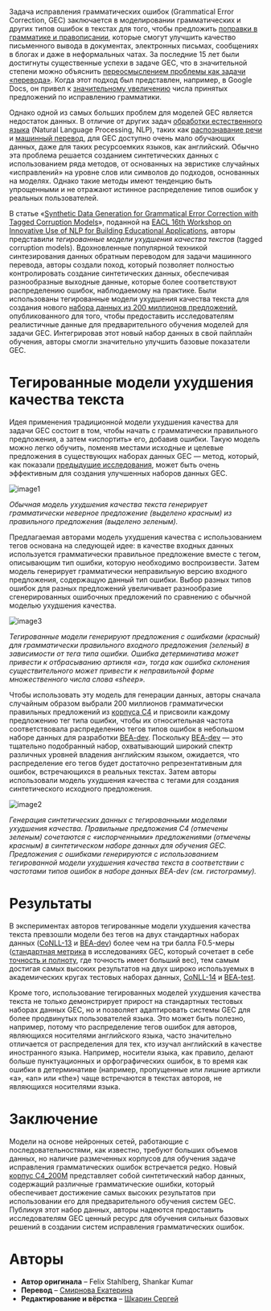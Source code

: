 Задача исправления грамматических ошибок (Grammatical Error Correction, GEC) заключается в моделировании грамматических и других типов ошибок в текстах для того, чтобы предложить [поправки в грамматике и правописании](https://support.google.com/docs/answer/57859?hl=en&co=GENIE.Platform%3DDesktop), которые смогут улучшить качество письменного вывода в документах, электронных письмах, сообщениях в блогах и даже в неформальных чатах. За последние 15 лет были достигнуты существенные успехи в задаче GEC, что в значительной степени можно объяснить [переосмыслением проблемы как задачи «перевода»](https://aclanthology.org/P06-1032/). Когда этот подход был представлен, например, в Google Docs, он привел к [значительному увеличению](https://cloud.google.com/blog/products/productivity-collaboration/using-neural-machine-translation-to-correct-grammatical-in-google-docs) числа принятых предложений по исправлению грамматики.

Однако одной из самых больших проблем для моделей GEC является недостаток данных. В отличие от других задач [обработки естественного языка](https://en.wikipedia.org/wiki/Natural_language_processing) (Natural Language Processing, NLP), таких как [распознавание речи](https://en.wikipedia.org/wiki/Speech_recognition) и [машинный перевод](https://en.wikipedia.org/wiki/Machine_translation), для GEC доступно очень мало обучающих данных, даже для таких ресурсоемких языков, как английский. Обычно эта проблема решается созданием синтетических данных с использованием ряда методов, от основанных на эвристике случайных «исправлений» на уровне слов или символов до подходов, основанных на моделях. Однако такие методы имеют тенденцию быть упрощенными и не отражают истинное распределение типов ошибок у реальных пользователей.

В статье «[Synthetic Data Generation for Grammatical Error Correction with Tagged Corruption Models](https://aclanthology.org/2021.bea-1.4/)», поданной на [EACL 16th Workshop on Innovative Use of NLP for Building Educational Applications](https://sig-edu.org/bea/current), авторы представили *тегированные модели ухудшения качества текстов* (tagged corruption models). Вдохновленные популярной техникой синтезирования данных обратным переводом для задачи машинного перевода, авторы создали поход, который позволяет полностью контролировать создание синтетических данных, обеспечивая разнообразные выходные данные, которые более соответствуют распределению ошибок, наблюдаемому на практике. Были использованы тегированные модели ухудшения качества текста для создания нового [набора данных из 200 миллионов предложений](https://github.com/google-research-datasets/C4_200M-synthetic-dataset-for-grammatical-error-correction), опубликованного для того, чтобы предоставить исследователям реалистичные данные для предварительного обучения моделей для задачи GEC. Интегрировав этот новый набор данных в свой пайплайн обучения, авторы смогли значительно улучшить базовые показатели GEC.

# Тегированные модели ухудшения качества текста

Идея применения традиционной модели ухудшения качества для задачи GEC состоит в том, чтобы начать с грамматически правильного предложения, а затем «испортить» его, добавив ошибки. Такую модель можно легко обучить, поменяв местами исходные и целевые предложения в существующих наборах данных GEC — метод, который, как показали [предыдущие исследования](https://aclanthology.org/D19-1119.pdf), может быть очень эффективным для создания улучшенных наборов данных GEC.

![image1](https://habrastorage.org/webt/dq/p1/qq/dqp1qqtwx24n6ovcjbpsprftqug.png)

*Обычная модель ухудшения качества текста генерирует грамматически неверное предложение (выделено красным) из правильного предложения (выделено зеленым).*

Предлагаемая авторами модель ухудшения качества с использованием тегов основана на следующей идее: в качестве входных данных используется грамматически правильное предложение вместе с тегом, описывающим тип ошибки, которую необходимо воспроизвести. Затем модель генерирует грамматически неправильную версию входного предложения, содержащую данный тип ошибки. Выбор разных типов ошибок для разных предложений увеличивает разнообразие сгенерированных ошибочных предложений по сравнению с обычной моделью ухудшения качества.

![image3](https://habrastorage.org/webt/gx/5n/y6/gx5ny6y74lg7vpkgjutjsl_nbam.png)

*Тегированные модели генерируют предложения с ошибками (красный) для грамматически правильного входного предложения (зеленый) в зависимости от тега типа ошибки. Ошибка детерминатива может привести к отбрасыванию артикля «а», тогда как ошибка склонения существительного может привести к неправильной форме множественного числа слова «sheep».*

Чтобы использовать эту модель для генерации данных, авторы сначала случайным образом выбрали 200 миллионов грамматически правильных предложений из [корпуса C4](https://ai.googleblog.com/2020/02/exploring-transfer-learning-with-t5.html) и присвоили каждому предложению тег типа ошибки, чтобы их относительная частота соответствовала распределению тегов типов ошибок в небольшом наборе данных для разработки [BEA-dev](https://aclanthology.org/W19-4406.pdf). Поскольку [BEA-dev](https://aclanthology.org/W19-4406.pdf) — это тщательно подобранный набор, охватывающий широкий спектр различных уровней владения английским языком, ожидается, что распределение его тегов будет достаточно репрезентативным для ошибок, встречающихся в реальных текстах. Затем авторы использовали модель ухудшения качества с тегами для создания синтетического исходного предложения.

![image2](https://habrastorage.org/webt/ar/ja/hb/arjahbed8-uvsfluxw2zgz6e3eo.png)

*Генерация синтетических данных с тегированными моделями ухудшения качества. Правильные предложения C4 (отмечены зеленым) сочетаются с «испорченными» предложениями (отмечены красным) в синтетическом наборе данных для обучения GEC. Предложения с ошибками генерируются с использованием тегированной модели ухудшения качества текста в соответствии с частотами типов ошибок в наборе данных BEA-dev (см. гистограмму).*

# Результаты

В экспериментах авторов тегированные модели ухудшения качества текста превзошли модели без тегов на двух стандартных наборах данных ([CoNLL-13](https://aclanthology.org/W13-3601.pdf) и [BEA-dev](https://aclanthology.org/W19-4406.pdf)) более чем на три балла F0.5-меры ([стандартная метрика](https://aclanthology.org/P17-1074/) в исследованиях GEC, который сочетает в себе [точность и полноту](https://en.wikipedia.org/wiki/Precision_and_recall), где точность имеет больший вес), тем самым достигая самых высоких результатов на двух широко используемых в академических кругах тестовых наборах данных, [CoNLL-14](https://aclanthology.org/W14-1701.pdf) и [BEA-test](https://aclanthology.org/W19-4406.pdf).

Кроме того, использование тегированных моделей ухудшения качества текста не только демонстрирует прирост на стандартных тестовых наборах данных GEC, но и позволяет адаптировать системы GEC для более продвинутых пользователей языка. Это может быть полезно, например, потому что распределение тегов ошибок для авторов, являющихся носителями английского языка, часто значительно отличается от распределения для тех, кто изучал английский в качестве иностранного языка. Например, носители языка, как правило, делают больше пунктуационных и орфографических ошибок, в то время как ошибки в детерминативе (например, пропущенные или лишние артикли «a», «an» или «the») чаще встречаются в текстах авторов, не являющихся носителями языка.

# Заключение

Модели на основе нейронных сетей, работающие с последовательностями, как известно, требуют больших объемов данных, но наличие размеченных корпусов для обучения задаче исправления грамматических ошибок встречается редко. Новый [корпус C4_200M](https://github.com/google-research-datasets/C4_200M-synthetic-dataset-for-grammatical-error-correction) представляет собой синтетический набор данных, содержащий различные грамматические ошибки, который обеспечивает достижение самых высоких результатов при использовании его для предварительного обучения систем GEC. Публикуя этот набор данных, авторы надеются предоставить исследователям GEC ценный ресурс для обучения сильных базовых решений в создании систем исправления грамматических ошибок.

# Авторы

* **Автор оригинала** – Felix Stahlberg, Shankar Kumar
* **Перевод** – [Смирнова Екатерина](https://habr.com/ru/users/smekur/)
* **Редактирование и вёрстка** – [Шкарин Сергей](https://habr.com/ru/users/kouki_rus/)